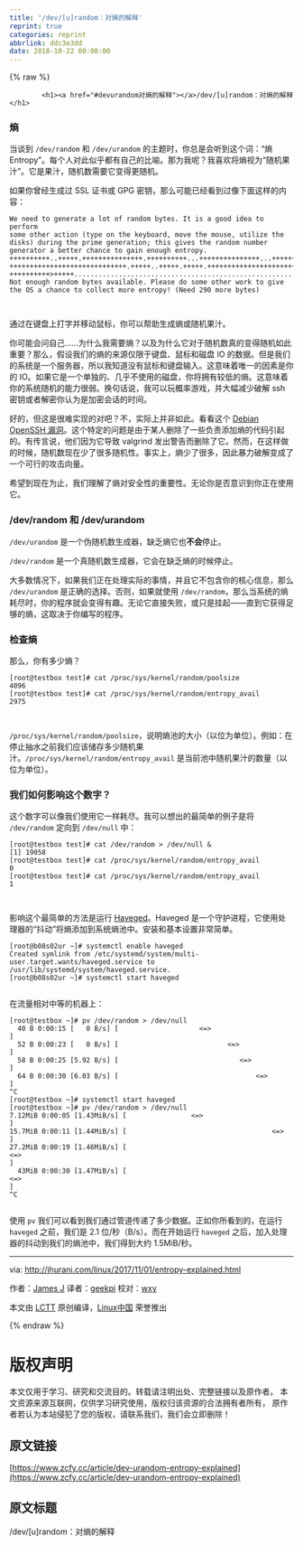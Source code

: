 ```yaml
---
title: '/dev/[u]random：对熵的解释'
reprint: true
categories: reprint
abbrlink: ddc3e3dd
date: 2018-10-22 00:00:00
---
```


{% raw %}

            <h1><a href="#devurandom对熵的解释"></a>/dev/[u]random：对熵的解释</h1>
<h3><a href="#熵"></a>熵</h3>
<p>当谈到 <code>/dev/random</code> 和 <code>/dev/urandom</code> 的主题时，你总是会听到这个词：“熵Entropy”。每个人对此似乎都有自己的比喻。那为我呢？我喜欢将熵视为“随机果汁”。它是果汁，随机数需要它变得更随机。</p>
<p>如果你曾经生成过 SSL 证书或 GPG 密钥，那么可能已经看到过像下面这样的内容：</p>
<pre><code class="hljs routeros">We need <span class="hljs-keyword">to</span> generate a lot of random bytes. It is a good idea <span class="hljs-keyword">to</span> perform
some other action (type on the keyboard, move the mouse, utilize the
disks) during the prime generation; this gives the random number
generator a better chance <span class="hljs-keyword">to</span> gain enough entropy.
++++++++++<span class="hljs-built_in">..</span>+++++.+++++++++++++++.++++++++++<span class="hljs-built_in">..</span>.+++++++++++++++<span class="hljs-built_in">..</span>.++++++
+++++++++++++++++++++++++++++.+++++<span class="hljs-built_in">..</span>+++++.+++++.+++++++++++++++++++++++++&gt;.
++++++++++&gt;+++++<span class="hljs-built_in">..</span><span class="hljs-built_in">..</span><span class="hljs-built_in">..</span><span class="hljs-built_in">..</span><span class="hljs-built_in">..</span><span class="hljs-built_in">..</span><span class="hljs-built_in">..</span><span class="hljs-built_in">..</span><span class="hljs-built_in">..</span><span class="hljs-built_in">..</span><span class="hljs-built_in">..</span><span class="hljs-built_in">..</span><span class="hljs-built_in">..</span><span class="hljs-built_in">..</span><span class="hljs-built_in">..</span><span class="hljs-built_in">..</span><span class="hljs-built_in">..</span><span class="hljs-built_in">..</span><span class="hljs-built_in">..</span><span class="hljs-built_in">..</span><span class="hljs-built_in">..</span><span class="hljs-built_in">..</span><span class="hljs-built_in">..</span><span class="hljs-built_in">..</span><span class="hljs-built_in">..</span><span class="hljs-built_in">..</span><span class="hljs-built_in">..</span><span class="hljs-built_in">..</span><span class="hljs-built_in">..</span>.+++++
<span class="hljs-keyword">Not</span> enough random bytes available. Please <span class="hljs-keyword">do</span> some other work <span class="hljs-keyword">to</span> give
the OS a chance <span class="hljs-keyword">to</span> collect more entropy! (Need 290 more bytes)

</code></pre><p>通过在键盘上打字并移动鼠标，你可以帮助生成熵或随机果汁。</p>
<p>你可能会问自己……为什么我需要熵？以及为什么它对于随机数真的变得随机如此重要？那么，假设我们的熵的来源仅限于键盘、鼠标和磁盘 IO 的数据。但是我们的系统是一个服务器，所以我知道没有鼠标和键盘输入。这意味着唯一的因素是你的 IO。如果它是一个单独的、几乎不使用的磁盘，你将拥有较低的熵。这意味着你的系统随机的能力很弱。换句话说，我可以玩概率游戏，并大幅减少破解 ssh 密钥或者解密你认为是加密会话的时间。</p>
<p>好的，但这是很难实现的对吧？不，实际上并非如此。看看这个 <a href="http://jhurani.com/linux/2017/11/01/%22https://jblevins.org/log/ssh-vulnkey%22">Debian OpenSSH 漏洞</a>。这个特定的问题是由于某人删除了一些负责添加熵的代码引起的。有传言说，他们因为它导致 valgrind 发出警告而删除了它。然而，在这样做的时候，随机数现在少了很多随机性。事实上，熵少了很多，因此暴力破解变成了一个可行的攻击向量。</p>
<p>希望到现在为止，我们理解了熵对安全性的重要性。无论你是否意识到你正在使用它。</p>
<h3><a href="#devrandom-和-devurandom"></a>/dev/random 和 /dev/urandom</h3>
<p><code>/dev/urandom</code> 是一个伪随机数生成器，缺乏熵它也<strong>不会</strong>停止。</p>
<p><code>/dev/random</code> 是一个真随机数生成器，它会在缺乏熵的时候停止。</p>
<p>大多数情况下，如果我们正在处理实际的事情，并且它不包含你的核心信息，那么 <code>/dev/urandom</code> 是正确的选择。否则，如果就使用 <code>/dev/random</code>，那么当系统的熵耗尽时，你的程序就会变得有趣。无论它直接失败，或只是挂起——直到它获得足够的熵，这取决于你编写的程序。</p>
<h3><a href="#检查熵"></a>检查熵</h3>
<p>那么，你有多少熵？</p>
<pre><code class="hljs autoit">[root<span class="hljs-symbol">@testbox</span> test]<span class="hljs-meta"># cat /proc/sys/kernel/random/poolsize</span>
<span class="hljs-number">4096</span>
[root<span class="hljs-symbol">@testbox</span> test]<span class="hljs-meta"># cat /proc/sys/kernel/random/entropy_avail</span>
<span class="hljs-number">2975</span>

</code></pre><p><code>/proc/sys/kernel/random/poolsize</code>，说明熵池的大小（以位为单位）。例如：在停止抽水之前我们应该储存多少随机果汁。<code>/proc/sys/kernel/random/entropy_avail</code> 是当前池中随机果汁的数量（以位为单位）。</p>
<h3><a href="#我们如何影响这个数字"></a>我们如何影响这个数字？</h3>
<p>这个数字可以像我们使用它一样耗尽。我可以想出的最简单的例子是将 <code>/dev/random</code> 定向到 <code>/dev/null</code> 中：</p>
<pre><code class="hljs cs">[<span class="hljs-meta">root@testbox test</span>]<span class="hljs-meta"># cat /dev/random &gt; /dev/null &amp;</span>
[<span class="hljs-meta">1</span>] <span class="hljs-number">19058</span>
[<span class="hljs-meta">root@testbox test</span>]<span class="hljs-meta"># cat /proc/sys/kernel/random/entropy_avail</span>
<span class="hljs-number">0</span>
[<span class="hljs-meta">root@testbox test</span>]<span class="hljs-meta"># cat /proc/sys/kernel/random/entropy_avail</span>
<span class="hljs-number">1</span>

</code></pre><p>影响这个最简单的方法是运行 <a href="http://www.issihosts.com/haveged/">Haveged</a>。Haveged 是一个守护进程，它使用处理器的“抖动”将熵添加到系统熵池中。安装和基本设置非常简单。</p>
<pre><code class="hljs crystal">[root@b08s02ur ~]<span class="hljs-comment"># systemctl enable haveged</span>
Created symlink from /etc/systemd/system/multi-user.target.wants/haveged.service to /usr/<span class="hljs-class"><span class="hljs-keyword">lib</span>/<span class="hljs-title">systemd</span>/<span class="hljs-title">system</span>/<span class="hljs-title">haveged</span>.<span class="hljs-title">service</span>.</span>
[root@b08s02ur ~]<span class="hljs-comment"># systemctl start haveged</span>

</code></pre><p>在流量相对中等的机器上：</p>
<pre><code class="hljs less"><span class="hljs-selector-attr">[root@testbox ~]</span># <span class="hljs-selector-tag">pv</span> /<span class="hljs-selector-tag">dev</span>/<span class="hljs-selector-tag">random</span> &gt; /<span class="hljs-selector-tag">dev</span>/<span class="hljs-selector-tag">null</span> 
  <span class="hljs-selector-tag">40</span> <span class="hljs-selector-tag">B</span> <span class="hljs-selector-tag">0</span><span class="hljs-selector-pseudo">:00</span><span class="hljs-selector-pseudo">:15</span> <span class="hljs-selector-attr">[   0 B/s]</span> <span class="hljs-selector-attr">[                    &lt;=&gt;                                                                                                                                                      ]</span>
  <span class="hljs-selector-tag">52</span> <span class="hljs-selector-tag">B</span> <span class="hljs-selector-tag">0</span><span class="hljs-selector-pseudo">:00</span><span class="hljs-selector-pseudo">:23</span> <span class="hljs-selector-attr">[   0 B/s]</span> <span class="hljs-selector-attr">[                           &lt;=&gt;                                                                                                                                               ]</span>
  <span class="hljs-selector-tag">58</span> <span class="hljs-selector-tag">B</span> <span class="hljs-selector-tag">0</span><span class="hljs-selector-pseudo">:00</span><span class="hljs-selector-pseudo">:25</span> <span class="hljs-selector-attr">[5.92 B/s]</span> <span class="hljs-selector-attr">[                              &lt;=&gt;                                                                                                                                            ]</span>
  <span class="hljs-selector-tag">64</span> <span class="hljs-selector-tag">B</span> <span class="hljs-selector-tag">0</span><span class="hljs-selector-pseudo">:00</span><span class="hljs-selector-pseudo">:30</span> <span class="hljs-selector-attr">[6.03 B/s]</span> <span class="hljs-selector-attr">[                                  &lt;=&gt;                                                                                                                                        ]</span>
^<span class="hljs-selector-tag">C</span>
<span class="hljs-selector-attr">[root@testbox ~]</span># <span class="hljs-selector-tag">systemctl</span> <span class="hljs-selector-tag">start</span> <span class="hljs-selector-tag">haveged</span>
<span class="hljs-selector-attr">[root@testbox ~]</span># <span class="hljs-selector-tag">pv</span> /<span class="hljs-selector-tag">dev</span>/<span class="hljs-selector-tag">random</span> &gt; /<span class="hljs-selector-tag">dev</span>/<span class="hljs-selector-tag">null</span> 
<span class="hljs-selector-tag">7</span><span class="hljs-selector-class">.12MiB</span> <span class="hljs-selector-tag">0</span><span class="hljs-selector-pseudo">:00</span><span class="hljs-selector-pseudo">:05</span> <span class="hljs-selector-attr">[1.43MiB/s]</span> <span class="hljs-selector-attr">[                &lt;=&gt;                                                                                                                                                        ]</span>
<span class="hljs-selector-tag">15</span><span class="hljs-selector-class">.7MiB</span> <span class="hljs-selector-tag">0</span><span class="hljs-selector-pseudo">:00</span><span class="hljs-selector-pseudo">:11</span> <span class="hljs-selector-attr">[1.44MiB/s]</span> <span class="hljs-selector-attr">[                                    &lt;=&gt;                                                                                                                                    ]</span>
<span class="hljs-selector-tag">27</span><span class="hljs-selector-class">.2MiB</span> <span class="hljs-selector-tag">0</span><span class="hljs-selector-pseudo">:00</span><span class="hljs-selector-pseudo">:19</span> <span class="hljs-selector-attr">[1.46MiB/s]</span> <span class="hljs-selector-attr">[                                                               &lt;=&gt;                                                                                                         ]</span>
  <span class="hljs-selector-tag">43MiB</span> <span class="hljs-selector-tag">0</span><span class="hljs-selector-pseudo">:00</span><span class="hljs-selector-pseudo">:30</span> <span class="hljs-selector-attr">[1.47MiB/s]</span> <span class="hljs-selector-attr">[                                                                                                    &lt;=&gt;                                                                    ]</span>
^<span class="hljs-selector-tag">C</span>

</code></pre><p>使用 <code>pv</code> 我们可以看到我们通过管道传递了多少数据。正如你所看到的，在运行 <code>haveged</code> 之前，我们是 2.1 位/秒（B/s）。而在开始运行 <code>haveged</code> 之后，加入处理器的抖动到我们的熵池中，我们得到大约 1.5MiB/秒。</p>
<hr>
<p>via: <a href="http://jhurani.com/linux/2017/11/01/entropy-explained.html">http://jhurani.com/linux/2017/11/01/entropy-explained.html</a></p>
<p>作者：<a href="https://jblevins.org/log/ssh-vulnkey">James J</a> 译者：<a href="https://github.com/geekpi">geekpi</a> 校对：<a href="https://github.com/wxy">wxy</a></p>
<p>本文由 <a href="https://github.com/LCTT/TranslateProject">LCTT</a> 原创编译，<a href="https://linux.cn/">Linux中国</a> 荣誉推出</p>

          
{% endraw %}

# 版权声明
本文仅用于学习、研究和交流目的。转载请注明出处、完整链接以及原作者。
本文资源来源互联网，仅供学习研究使用，版权归该资源的合法拥有者所有，
原作者若认为本站侵犯了您的版权，请联系我们，我们会立即删除！

## 原文链接
[https://www.zcfy.cc/article/dev-urandom-entropy-explained](https://www.zcfy.cc/article/dev-urandom-entropy-explained)

## 原文标题
/dev/[u]random：对熵的解释
